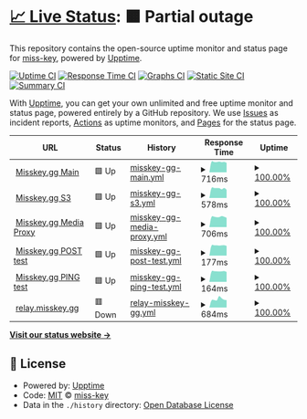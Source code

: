 # [📈 Live Status](https://status.misskey.gg): <!--live status--> **🟧 Partial outage**

This repository contains the open-source uptime monitor and status page for [miss-key](https://status.misskey.gg), powered by [Upptime](https://github.com/upptime/upptime).

[![Uptime CI](https://github.com/miss-key/uptime/workflows/Uptime%20CI/badge.svg)](https://github.com/miss-key/uptime/actions?query=workflow%3A%22Uptime+CI%22)
[![Response Time CI](https://github.com/miss-key/uptime/workflows/Response%20Time%20CI/badge.svg)](https://github.com/miss-key/uptime/actions?query=workflow%3A%22Response+Time+CI%22)
[![Graphs CI](https://github.com/miss-key/uptime/workflows/Graphs%20CI/badge.svg)](https://github.com/miss-key/uptime/actions?query=workflow%3A%22Graphs+CI%22)
[![Static Site CI](https://github.com/miss-key/uptime/workflows/Static%20Site%20CI/badge.svg)](https://github.com/miss-key/uptime/actions?query=workflow%3A%22Static+Site+CI%22)
[![Summary CI](https://github.com/miss-key/uptime/workflows/Summary%20CI/badge.svg)](https://github.com/miss-key/uptime/actions?query=workflow%3A%22Summary+CI%22)

With [Upptime](https://upptime.js.org), you can get your own unlimited and free uptime monitor and status page, powered entirely by a GitHub repository. We use [Issues](https://github.com/miss-key/uptime/issues) as incident reports, [Actions](https://github.com/miss-key/uptime/actions) as uptime monitors, and [Pages](https://status.misskey.gg) for the status page.

<!--start: status pages-->
<!-- This summary is generated by Upptime (https://github.com/upptime/upptime) -->
<!-- Do not edit this manually, your changes will be overwritten -->
<!-- prettier-ignore -->
| URL | Status | History | Response Time | Uptime |
| --- | ------ | ------- | ------------- | ------ |
| <img alt="" src="https://icons.duckduckgo.com/ip3/misskey.gg.ico" height="13"> [Misskey.gg Main](https://misskey.gg) | 🟩 Up | [misskey-gg-main.yml](https://github.com/miss-key/uptime/commits/HEAD/history/misskey-gg-main.yml) | <details><summary><img alt="Response time graph" src="./graphs/misskey-gg-main/response-time-week.png" height="20"> 716ms</summary><br><a href="https://status.misskey.gg/history/misskey-gg-main"><img alt="Response time 788" src="https://img.shields.io/endpoint?url=https%3A%2F%2Fraw.githubusercontent.com%2Fmiss-key%2Fuptime%2FHEAD%2Fapi%2Fmisskey-gg-main%2Fresponse-time.json"></a><br><a href="https://status.misskey.gg/history/misskey-gg-main"><img alt="24-hour response time 652" src="https://img.shields.io/endpoint?url=https%3A%2F%2Fraw.githubusercontent.com%2Fmiss-key%2Fuptime%2FHEAD%2Fapi%2Fmisskey-gg-main%2Fresponse-time-day.json"></a><br><a href="https://status.misskey.gg/history/misskey-gg-main"><img alt="7-day response time 716" src="https://img.shields.io/endpoint?url=https%3A%2F%2Fraw.githubusercontent.com%2Fmiss-key%2Fuptime%2FHEAD%2Fapi%2Fmisskey-gg-main%2Fresponse-time-week.json"></a><br><a href="https://status.misskey.gg/history/misskey-gg-main"><img alt="30-day response time 653" src="https://img.shields.io/endpoint?url=https%3A%2F%2Fraw.githubusercontent.com%2Fmiss-key%2Fuptime%2FHEAD%2Fapi%2Fmisskey-gg-main%2Fresponse-time-month.json"></a><br><a href="https://status.misskey.gg/history/misskey-gg-main"><img alt="1-year response time 788" src="https://img.shields.io/endpoint?url=https%3A%2F%2Fraw.githubusercontent.com%2Fmiss-key%2Fuptime%2FHEAD%2Fapi%2Fmisskey-gg-main%2Fresponse-time-year.json"></a></details> | <details><summary><a href="https://status.misskey.gg/history/misskey-gg-main">100.00%</a></summary><a href="https://status.misskey.gg/history/misskey-gg-main"><img alt="All-time uptime 99.71%" src="https://img.shields.io/endpoint?url=https%3A%2F%2Fraw.githubusercontent.com%2Fmiss-key%2Fuptime%2FHEAD%2Fapi%2Fmisskey-gg-main%2Fuptime.json"></a><br><a href="https://status.misskey.gg/history/misskey-gg-main"><img alt="24-hour uptime 100.00%" src="https://img.shields.io/endpoint?url=https%3A%2F%2Fraw.githubusercontent.com%2Fmiss-key%2Fuptime%2FHEAD%2Fapi%2Fmisskey-gg-main%2Fuptime-day.json"></a><br><a href="https://status.misskey.gg/history/misskey-gg-main"><img alt="7-day uptime 100.00%" src="https://img.shields.io/endpoint?url=https%3A%2F%2Fraw.githubusercontent.com%2Fmiss-key%2Fuptime%2FHEAD%2Fapi%2Fmisskey-gg-main%2Fuptime-week.json"></a><br><a href="https://status.misskey.gg/history/misskey-gg-main"><img alt="30-day uptime 99.65%" src="https://img.shields.io/endpoint?url=https%3A%2F%2Fraw.githubusercontent.com%2Fmiss-key%2Fuptime%2FHEAD%2Fapi%2Fmisskey-gg-main%2Fuptime-month.json"></a><br><a href="https://status.misskey.gg/history/misskey-gg-main"><img alt="1-year uptime 99.71%" src="https://img.shields.io/endpoint?url=https%3A%2F%2Fraw.githubusercontent.com%2Fmiss-key%2Fuptime%2FHEAD%2Fapi%2Fmisskey-gg-main%2Fuptime-year.json"></a></details>
| <img alt="" src="https://icons.duckduckgo.com/ip3/sss.misskey.gg.ico" height="13"> [Misskey.gg S3](https://sss.misskey.gg/sss/) | 🟩 Up | [misskey-gg-s3.yml](https://github.com/miss-key/uptime/commits/HEAD/history/misskey-gg-s3.yml) | <details><summary><img alt="Response time graph" src="./graphs/misskey-gg-s3/response-time-week.png" height="20"> 578ms</summary><br><a href="https://status.misskey.gg/history/misskey-gg-s3"><img alt="Response time 638" src="https://img.shields.io/endpoint?url=https%3A%2F%2Fraw.githubusercontent.com%2Fmiss-key%2Fuptime%2FHEAD%2Fapi%2Fmisskey-gg-s3%2Fresponse-time.json"></a><br><a href="https://status.misskey.gg/history/misskey-gg-s3"><img alt="24-hour response time 498" src="https://img.shields.io/endpoint?url=https%3A%2F%2Fraw.githubusercontent.com%2Fmiss-key%2Fuptime%2FHEAD%2Fapi%2Fmisskey-gg-s3%2Fresponse-time-day.json"></a><br><a href="https://status.misskey.gg/history/misskey-gg-s3"><img alt="7-day response time 578" src="https://img.shields.io/endpoint?url=https%3A%2F%2Fraw.githubusercontent.com%2Fmiss-key%2Fuptime%2FHEAD%2Fapi%2Fmisskey-gg-s3%2Fresponse-time-week.json"></a><br><a href="https://status.misskey.gg/history/misskey-gg-s3"><img alt="30-day response time 520" src="https://img.shields.io/endpoint?url=https%3A%2F%2Fraw.githubusercontent.com%2Fmiss-key%2Fuptime%2FHEAD%2Fapi%2Fmisskey-gg-s3%2Fresponse-time-month.json"></a><br><a href="https://status.misskey.gg/history/misskey-gg-s3"><img alt="1-year response time 638" src="https://img.shields.io/endpoint?url=https%3A%2F%2Fraw.githubusercontent.com%2Fmiss-key%2Fuptime%2FHEAD%2Fapi%2Fmisskey-gg-s3%2Fresponse-time-year.json"></a></details> | <details><summary><a href="https://status.misskey.gg/history/misskey-gg-s3">100.00%</a></summary><a href="https://status.misskey.gg/history/misskey-gg-s3"><img alt="All-time uptime 99.80%" src="https://img.shields.io/endpoint?url=https%3A%2F%2Fraw.githubusercontent.com%2Fmiss-key%2Fuptime%2FHEAD%2Fapi%2Fmisskey-gg-s3%2Fuptime.json"></a><br><a href="https://status.misskey.gg/history/misskey-gg-s3"><img alt="24-hour uptime 100.00%" src="https://img.shields.io/endpoint?url=https%3A%2F%2Fraw.githubusercontent.com%2Fmiss-key%2Fuptime%2FHEAD%2Fapi%2Fmisskey-gg-s3%2Fuptime-day.json"></a><br><a href="https://status.misskey.gg/history/misskey-gg-s3"><img alt="7-day uptime 100.00%" src="https://img.shields.io/endpoint?url=https%3A%2F%2Fraw.githubusercontent.com%2Fmiss-key%2Fuptime%2FHEAD%2Fapi%2Fmisskey-gg-s3%2Fuptime-week.json"></a><br><a href="https://status.misskey.gg/history/misskey-gg-s3"><img alt="30-day uptime 99.65%" src="https://img.shields.io/endpoint?url=https%3A%2F%2Fraw.githubusercontent.com%2Fmiss-key%2Fuptime%2FHEAD%2Fapi%2Fmisskey-gg-s3%2Fuptime-month.json"></a><br><a href="https://status.misskey.gg/history/misskey-gg-s3"><img alt="1-year uptime 99.80%" src="https://img.shields.io/endpoint?url=https%3A%2F%2Fraw.githubusercontent.com%2Fmiss-key%2Fuptime%2FHEAD%2Fapi%2Fmisskey-gg-s3%2Fuptime-year.json"></a></details>
| <img alt="" src="https://icons.duckduckgo.com/ip3/p.misskey.gg.ico" height="13"> [Misskey.gg Media Proxy](https://p.misskey.gg/image.webp?url=https%3A%2F%2Fwww.google.com%2Fimages%2Fbranding%2Fgooglelogo%2F2x%2Fgooglelogo_light_color_272x92dp.png) | 🟩 Up | [misskey-gg-media-proxy.yml](https://github.com/miss-key/uptime/commits/HEAD/history/misskey-gg-media-proxy.yml) | <details><summary><img alt="Response time graph" src="./graphs/misskey-gg-media-proxy/response-time-week.png" height="20"> 706ms</summary><br><a href="https://status.misskey.gg/history/misskey-gg-media-proxy"><img alt="Response time 734" src="https://img.shields.io/endpoint?url=https%3A%2F%2Fraw.githubusercontent.com%2Fmiss-key%2Fuptime%2FHEAD%2Fapi%2Fmisskey-gg-media-proxy%2Fresponse-time.json"></a><br><a href="https://status.misskey.gg/history/misskey-gg-media-proxy"><img alt="24-hour response time 639" src="https://img.shields.io/endpoint?url=https%3A%2F%2Fraw.githubusercontent.com%2Fmiss-key%2Fuptime%2FHEAD%2Fapi%2Fmisskey-gg-media-proxy%2Fresponse-time-day.json"></a><br><a href="https://status.misskey.gg/history/misskey-gg-media-proxy"><img alt="7-day response time 706" src="https://img.shields.io/endpoint?url=https%3A%2F%2Fraw.githubusercontent.com%2Fmiss-key%2Fuptime%2FHEAD%2Fapi%2Fmisskey-gg-media-proxy%2Fresponse-time-week.json"></a><br><a href="https://status.misskey.gg/history/misskey-gg-media-proxy"><img alt="30-day response time 644" src="https://img.shields.io/endpoint?url=https%3A%2F%2Fraw.githubusercontent.com%2Fmiss-key%2Fuptime%2FHEAD%2Fapi%2Fmisskey-gg-media-proxy%2Fresponse-time-month.json"></a><br><a href="https://status.misskey.gg/history/misskey-gg-media-proxy"><img alt="1-year response time 734" src="https://img.shields.io/endpoint?url=https%3A%2F%2Fraw.githubusercontent.com%2Fmiss-key%2Fuptime%2FHEAD%2Fapi%2Fmisskey-gg-media-proxy%2Fresponse-time-year.json"></a></details> | <details><summary><a href="https://status.misskey.gg/history/misskey-gg-media-proxy">100.00%</a></summary><a href="https://status.misskey.gg/history/misskey-gg-media-proxy"><img alt="All-time uptime 99.84%" src="https://img.shields.io/endpoint?url=https%3A%2F%2Fraw.githubusercontent.com%2Fmiss-key%2Fuptime%2FHEAD%2Fapi%2Fmisskey-gg-media-proxy%2Fuptime.json"></a><br><a href="https://status.misskey.gg/history/misskey-gg-media-proxy"><img alt="24-hour uptime 100.00%" src="https://img.shields.io/endpoint?url=https%3A%2F%2Fraw.githubusercontent.com%2Fmiss-key%2Fuptime%2FHEAD%2Fapi%2Fmisskey-gg-media-proxy%2Fuptime-day.json"></a><br><a href="https://status.misskey.gg/history/misskey-gg-media-proxy"><img alt="7-day uptime 100.00%" src="https://img.shields.io/endpoint?url=https%3A%2F%2Fraw.githubusercontent.com%2Fmiss-key%2Fuptime%2FHEAD%2Fapi%2Fmisskey-gg-media-proxy%2Fuptime-week.json"></a><br><a href="https://status.misskey.gg/history/misskey-gg-media-proxy"><img alt="30-day uptime 99.65%" src="https://img.shields.io/endpoint?url=https%3A%2F%2Fraw.githubusercontent.com%2Fmiss-key%2Fuptime%2FHEAD%2Fapi%2Fmisskey-gg-media-proxy%2Fuptime-month.json"></a><br><a href="https://status.misskey.gg/history/misskey-gg-media-proxy"><img alt="1-year uptime 99.84%" src="https://img.shields.io/endpoint?url=https%3A%2F%2Fraw.githubusercontent.com%2Fmiss-key%2Fuptime%2FHEAD%2Fapi%2Fmisskey-gg-media-proxy%2Fuptime-year.json"></a></details>
| <img alt="" src="https://icons.duckduckgo.com/ip3/misskey.gg.ico" height="13"> [Misskey.gg POST test](https://misskey.gg/api/get-online-users-count) | 🟩 Up | [misskey-gg-post-test.yml](https://github.com/miss-key/uptime/commits/HEAD/history/misskey-gg-post-test.yml) | <details><summary><img alt="Response time graph" src="./graphs/misskey-gg-post-test/response-time-week.png" height="20"> 177ms</summary><br><a href="https://status.misskey.gg/history/misskey-gg-post-test"><img alt="Response time 381" src="https://img.shields.io/endpoint?url=https%3A%2F%2Fraw.githubusercontent.com%2Fmiss-key%2Fuptime%2FHEAD%2Fapi%2Fmisskey-gg-post-test%2Fresponse-time.json"></a><br><a href="https://status.misskey.gg/history/misskey-gg-post-test"><img alt="24-hour response time 167" src="https://img.shields.io/endpoint?url=https%3A%2F%2Fraw.githubusercontent.com%2Fmiss-key%2Fuptime%2FHEAD%2Fapi%2Fmisskey-gg-post-test%2Fresponse-time-day.json"></a><br><a href="https://status.misskey.gg/history/misskey-gg-post-test"><img alt="7-day response time 177" src="https://img.shields.io/endpoint?url=https%3A%2F%2Fraw.githubusercontent.com%2Fmiss-key%2Fuptime%2FHEAD%2Fapi%2Fmisskey-gg-post-test%2Fresponse-time-week.json"></a><br><a href="https://status.misskey.gg/history/misskey-gg-post-test"><img alt="30-day response time 150" src="https://img.shields.io/endpoint?url=https%3A%2F%2Fraw.githubusercontent.com%2Fmiss-key%2Fuptime%2FHEAD%2Fapi%2Fmisskey-gg-post-test%2Fresponse-time-month.json"></a><br><a href="https://status.misskey.gg/history/misskey-gg-post-test"><img alt="1-year response time 381" src="https://img.shields.io/endpoint?url=https%3A%2F%2Fraw.githubusercontent.com%2Fmiss-key%2Fuptime%2FHEAD%2Fapi%2Fmisskey-gg-post-test%2Fresponse-time-year.json"></a></details> | <details><summary><a href="https://status.misskey.gg/history/misskey-gg-post-test">100.00%</a></summary><a href="https://status.misskey.gg/history/misskey-gg-post-test"><img alt="All-time uptime 99.68%" src="https://img.shields.io/endpoint?url=https%3A%2F%2Fraw.githubusercontent.com%2Fmiss-key%2Fuptime%2FHEAD%2Fapi%2Fmisskey-gg-post-test%2Fuptime.json"></a><br><a href="https://status.misskey.gg/history/misskey-gg-post-test"><img alt="24-hour uptime 100.00%" src="https://img.shields.io/endpoint?url=https%3A%2F%2Fraw.githubusercontent.com%2Fmiss-key%2Fuptime%2FHEAD%2Fapi%2Fmisskey-gg-post-test%2Fuptime-day.json"></a><br><a href="https://status.misskey.gg/history/misskey-gg-post-test"><img alt="7-day uptime 100.00%" src="https://img.shields.io/endpoint?url=https%3A%2F%2Fraw.githubusercontent.com%2Fmiss-key%2Fuptime%2FHEAD%2Fapi%2Fmisskey-gg-post-test%2Fuptime-week.json"></a><br><a href="https://status.misskey.gg/history/misskey-gg-post-test"><img alt="30-day uptime 99.65%" src="https://img.shields.io/endpoint?url=https%3A%2F%2Fraw.githubusercontent.com%2Fmiss-key%2Fuptime%2FHEAD%2Fapi%2Fmisskey-gg-post-test%2Fuptime-month.json"></a><br><a href="https://status.misskey.gg/history/misskey-gg-post-test"><img alt="1-year uptime 99.68%" src="https://img.shields.io/endpoint?url=https%3A%2F%2Fraw.githubusercontent.com%2Fmiss-key%2Fuptime%2FHEAD%2Fapi%2Fmisskey-gg-post-test%2Fuptime-year.json"></a></details>
| <img alt="" src="https://icons.duckduckgo.com/ip3/null.ico" height="13"> [Misskey.gg PING test](misskey.gg) | 🟩 Up | [misskey-gg-ping-test.yml](https://github.com/miss-key/uptime/commits/HEAD/history/misskey-gg-ping-test.yml) | <details><summary><img alt="Response time graph" src="./graphs/misskey-gg-ping-test/response-time-week.png" height="20"> 164ms</summary><br><a href="https://status.misskey.gg/history/misskey-gg-ping-test"><img alt="Response time 163" src="https://img.shields.io/endpoint?url=https%3A%2F%2Fraw.githubusercontent.com%2Fmiss-key%2Fuptime%2FHEAD%2Fapi%2Fmisskey-gg-ping-test%2Fresponse-time.json"></a><br><a href="https://status.misskey.gg/history/misskey-gg-ping-test"><img alt="24-hour response time 154" src="https://img.shields.io/endpoint?url=https%3A%2F%2Fraw.githubusercontent.com%2Fmiss-key%2Fuptime%2FHEAD%2Fapi%2Fmisskey-gg-ping-test%2Fresponse-time-day.json"></a><br><a href="https://status.misskey.gg/history/misskey-gg-ping-test"><img alt="7-day response time 164" src="https://img.shields.io/endpoint?url=https%3A%2F%2Fraw.githubusercontent.com%2Fmiss-key%2Fuptime%2FHEAD%2Fapi%2Fmisskey-gg-ping-test%2Fresponse-time-week.json"></a><br><a href="https://status.misskey.gg/history/misskey-gg-ping-test"><img alt="30-day response time 144" src="https://img.shields.io/endpoint?url=https%3A%2F%2Fraw.githubusercontent.com%2Fmiss-key%2Fuptime%2FHEAD%2Fapi%2Fmisskey-gg-ping-test%2Fresponse-time-month.json"></a><br><a href="https://status.misskey.gg/history/misskey-gg-ping-test"><img alt="1-year response time 163" src="https://img.shields.io/endpoint?url=https%3A%2F%2Fraw.githubusercontent.com%2Fmiss-key%2Fuptime%2FHEAD%2Fapi%2Fmisskey-gg-ping-test%2Fresponse-time-year.json"></a></details> | <details><summary><a href="https://status.misskey.gg/history/misskey-gg-ping-test">100.00%</a></summary><a href="https://status.misskey.gg/history/misskey-gg-ping-test"><img alt="All-time uptime 99.92%" src="https://img.shields.io/endpoint?url=https%3A%2F%2Fraw.githubusercontent.com%2Fmiss-key%2Fuptime%2FHEAD%2Fapi%2Fmisskey-gg-ping-test%2Fuptime.json"></a><br><a href="https://status.misskey.gg/history/misskey-gg-ping-test"><img alt="24-hour uptime 100.00%" src="https://img.shields.io/endpoint?url=https%3A%2F%2Fraw.githubusercontent.com%2Fmiss-key%2Fuptime%2FHEAD%2Fapi%2Fmisskey-gg-ping-test%2Fuptime-day.json"></a><br><a href="https://status.misskey.gg/history/misskey-gg-ping-test"><img alt="7-day uptime 100.00%" src="https://img.shields.io/endpoint?url=https%3A%2F%2Fraw.githubusercontent.com%2Fmiss-key%2Fuptime%2FHEAD%2Fapi%2Fmisskey-gg-ping-test%2Fuptime-week.json"></a><br><a href="https://status.misskey.gg/history/misskey-gg-ping-test"><img alt="30-day uptime 100.00%" src="https://img.shields.io/endpoint?url=https%3A%2F%2Fraw.githubusercontent.com%2Fmiss-key%2Fuptime%2FHEAD%2Fapi%2Fmisskey-gg-ping-test%2Fuptime-month.json"></a><br><a href="https://status.misskey.gg/history/misskey-gg-ping-test"><img alt="1-year uptime 99.92%" src="https://img.shields.io/endpoint?url=https%3A%2F%2Fraw.githubusercontent.com%2Fmiss-key%2Fuptime%2FHEAD%2Fapi%2Fmisskey-gg-ping-test%2Fuptime-year.json"></a></details>
| <img alt="" src="https://icons.duckduckgo.com/ip3/relay.misskey.gg.ico" height="13"> [relay.misskey.gg](https://relay.misskey.gg/) | 🟥 Down | [relay-misskey-gg.yml](https://github.com/miss-key/uptime/commits/HEAD/history/relay-misskey-gg.yml) | <details><summary><img alt="Response time graph" src="./graphs/relay-misskey-gg/response-time-week.png" height="20"> 684ms</summary><br><a href="https://status.misskey.gg/history/relay-misskey-gg"><img alt="Response time 604" src="https://img.shields.io/endpoint?url=https%3A%2F%2Fraw.githubusercontent.com%2Fmiss-key%2Fuptime%2FHEAD%2Fapi%2Frelay-misskey-gg%2Fresponse-time.json"></a><br><a href="https://status.misskey.gg/history/relay-misskey-gg"><img alt="24-hour response time 562" src="https://img.shields.io/endpoint?url=https%3A%2F%2Fraw.githubusercontent.com%2Fmiss-key%2Fuptime%2FHEAD%2Fapi%2Frelay-misskey-gg%2Fresponse-time-day.json"></a><br><a href="https://status.misskey.gg/history/relay-misskey-gg"><img alt="7-day response time 684" src="https://img.shields.io/endpoint?url=https%3A%2F%2Fraw.githubusercontent.com%2Fmiss-key%2Fuptime%2FHEAD%2Fapi%2Frelay-misskey-gg%2Fresponse-time-week.json"></a><br><a href="https://status.misskey.gg/history/relay-misskey-gg"><img alt="30-day response time 634" src="https://img.shields.io/endpoint?url=https%3A%2F%2Fraw.githubusercontent.com%2Fmiss-key%2Fuptime%2FHEAD%2Fapi%2Frelay-misskey-gg%2Fresponse-time-month.json"></a><br><a href="https://status.misskey.gg/history/relay-misskey-gg"><img alt="1-year response time 604" src="https://img.shields.io/endpoint?url=https%3A%2F%2Fraw.githubusercontent.com%2Fmiss-key%2Fuptime%2FHEAD%2Fapi%2Frelay-misskey-gg%2Fresponse-time-year.json"></a></details> | <details><summary><a href="https://status.misskey.gg/history/relay-misskey-gg">100.00%</a></summary><a href="https://status.misskey.gg/history/relay-misskey-gg"><img alt="All-time uptime 100.00%" src="https://img.shields.io/endpoint?url=https%3A%2F%2Fraw.githubusercontent.com%2Fmiss-key%2Fuptime%2FHEAD%2Fapi%2Frelay-misskey-gg%2Fuptime.json"></a><br><a href="https://status.misskey.gg/history/relay-misskey-gg"><img alt="24-hour uptime 99.99%" src="https://img.shields.io/endpoint?url=https%3A%2F%2Fraw.githubusercontent.com%2Fmiss-key%2Fuptime%2FHEAD%2Fapi%2Frelay-misskey-gg%2Fuptime-day.json"></a><br><a href="https://status.misskey.gg/history/relay-misskey-gg"><img alt="7-day uptime 100.00%" src="https://img.shields.io/endpoint?url=https%3A%2F%2Fraw.githubusercontent.com%2Fmiss-key%2Fuptime%2FHEAD%2Fapi%2Frelay-misskey-gg%2Fuptime-week.json"></a><br><a href="https://status.misskey.gg/history/relay-misskey-gg"><img alt="30-day uptime 100.00%" src="https://img.shields.io/endpoint?url=https%3A%2F%2Fraw.githubusercontent.com%2Fmiss-key%2Fuptime%2FHEAD%2Fapi%2Frelay-misskey-gg%2Fuptime-month.json"></a><br><a href="https://status.misskey.gg/history/relay-misskey-gg"><img alt="1-year uptime 100.00%" src="https://img.shields.io/endpoint?url=https%3A%2F%2Fraw.githubusercontent.com%2Fmiss-key%2Fuptime%2FHEAD%2Fapi%2Frelay-misskey-gg%2Fuptime-year.json"></a></details>

<!--end: status pages-->

[**Visit our status website →**](https://status.misskey.gg)

## 📄 License

- Powered by: [Upptime](https://github.com/upptime/upptime)
- Code: [MIT](./LICENSE) © [miss-key](https://status.misskey.gg)
- Data in the `./history` directory: [Open Database License](https://opendatacommons.org/licenses/odbl/1-0/)
